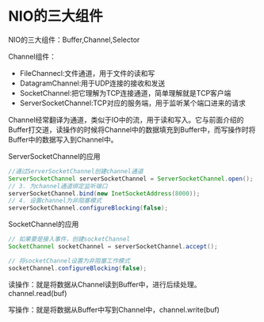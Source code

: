 # NIO的三大组件
NIO的三大组件：Buffer,Channel,Selector

Channel组件：
- FileChannecl:文件通道，用于文件的读和写
- DatagramChannel:用于UDP连接的接收和发送
- SocketChannel:把它理解为TCP连接通道，简单理解就是TCP客户端
- ServerSocketChannel:TCP对应的服务端，用于监听某个端口进来的请求

Channel经常翻译为通道，类似于IO中的流，用于读和写入。它与前面介绍的Buffer打交道，读操作的时候将Channel中的数据填充到Buffer中，而写操作时将Buffer中的数据写入到Channel中。

ServerSocketChannel的应用
```java
//通过ServerSocketChannel创建channel通道
ServerSocketChannel serverSocketChannel = ServerSocketChannel.open();
// 3. 为channel通道绑定监听端口
serverSocketChannel.bind(new InetSocketAddress(8000));
// 4. 设置channel为非阻塞模式
serverSocketChannel.configureBlocking(false);
```
SocketChannel的应用
```java
// 如果要是接入事件，创建socketChannel
SocketChannel socketChannel = serverSocketChannel.accept();

// 将socketChannel设置为非阻塞工作模式
socketChannel.configureBlocking(false);
```

读操作：就是将数据从Channel读到Buffer中，进行后续处理。channel.read(buf)

写操作：就是将数据从Buffer中写到Channel中，channel.write(buf)
